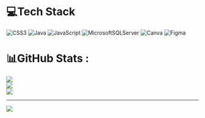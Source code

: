 
# 💻Tech Stack
![CSS3](https://img.shields.io/badge/css3-%231572B6.svg?style=for-the-badge&logo=css3&logoColor=white) ![Java](https://img.shields.io/badge/java-%23ED8B00.svg?style=for-the-badge&logo=java&logoColor=white) ![JavaScript](https://img.shields.io/badge/javascript-%23323330.svg?style=for-the-badge&logo=javascript&logoColor=%23F7DF1E) ![MicrosoftSQLServer](https://img.shields.io/badge/Microsoft%20SQL%20Sever-CC2927?style=for-the-badge&logo=microsoft%20sql%20server&logoColor=white) ![Canva](https://img.shields.io/badge/Canva-%2300C4CC.svg?style=for-the-badge&logo=Canva&logoColor=white) 	![Figma](https://img.shields.io/badge/figma-%23F24E1E.svg?style=for-the-badge&logo=figma&logoColor=white)
# 📊GitHub Stats :
![](https://github-readme-stats.vercel.app/api?username=DBPCod&theme=radical&hide_border=false&include_all_commits=false&count_private=false)<br/>
![](https://github-readme-streak-stats.herokuapp.com/?user=DBPCod&theme=radical&hide_border=false)<br/>
![](https://github-readme-stats.vercel.app/api/top-langs/?username=DBPCod&theme=radical&hide_border=false&include_all_commits=false&count_private=false&layout=compact)

---
[![](https://visitcount.itsvg.in/api?id=DBPCod&icon=0&color=0)](https://visitcount.itsvg.in)
